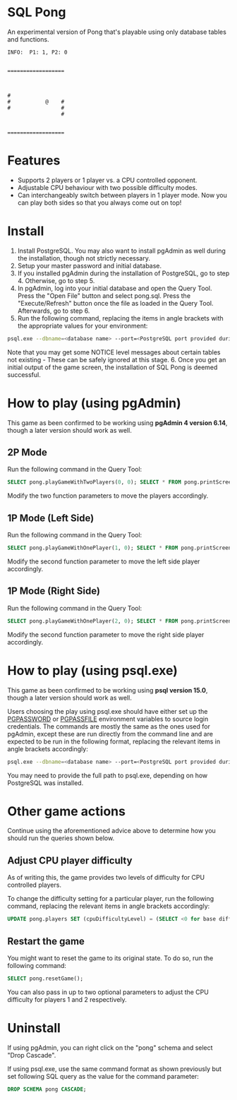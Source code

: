 # SQL Pong

An experimental version of Pong that's playable using only database tables and functions.

```
INFO:  P1: 1, P2: 0


==================



#
#           @    #
#                #
                 #


==================
```

# Features

- Supports 2 players or 1 player vs. a CPU controlled opponent.
- Adjustable CPU behaviour with two possible difficulty modes.
- Can interchangeably switch between players in 1 player mode. Now you can play both sides so that you always come out on top!

# Install

1. Install PostgreSQL. You may also want to install pgAdmin as well during the installation, though not strictly necessary.
2. Setup your master password and initial database.
3. If you installed pgAdmin during the installation of PostgreSQL, go to step 4. Otherwise, go to step 5.
4. In pgAdmin, log into your initial database and open the Query Tool. Press the "Open File" button and select pong.sql. Press the "Execute/Refresh" button once the file as loaded in the Query Tool. Afterwards, go to step 6.
5. Run the following command, replacing the items in angle brackets with the appropriate values for your environment:

```bash
psql.exe --dbname=<database name> --port=<PostgreSQL port provided during installation> --username=<user with access to database> --no-align --field-separator="" --tuples-only --file=<directory of sql-pong repo>\pong.sql
```

Note that you may get some NOTICE level messages about certain tables not existing - These can be safely ignored at this stage.
6. Once you get an initial output of the game screen, the installation of SQL Pong is deemed successful.

# How to play (using pgAdmin)

This game as been confirmed to be working using **pgAdmin 4 version 6.14**, though a later version should work as well.

## 2P Mode

Run the following command in the Query Tool:

```sql
SELECT pong.playGameWithTwoPlayers(0, 0); SELECT * FROM pong.printScreen();
```

Modify the two function parameters to move the players accordingly.

## 1P Mode (Left Side)

Run the following command in the Query Tool:

```sql
SELECT pong.playGameWithOnePlayer(1, 0); SELECT * FROM pong.printScreen();
```

Modify the second function parameter to move the left side player accordingly.

## 1P Mode (Right Side)

Run the following command in the Query Tool:

```sql
SELECT pong.playGameWithOnePlayer(2, 0); SELECT * FROM pong.printScreen();
```

Modify the second function parameter to move the right side player accordingly.

# How to play (using psql.exe)

This game as been confirmed to be working using **psql version 15.0**, though a later version should work as well.

Users choosing the play using psql.exe should have either set up the [PGPASSWORD](https://www.postgresql.org/docs/current/libpq-envars.html) or [PGPASSFILE](https://www.postgresql.org/docs/current/libpq-pgpass.html) environment variables to source login credentials.
The commands are mostly the same as the ones used for pgAdmin, except these are run directly from the command line and are expected to be run in the following format, replacing the relevant items in angle brackets accordingly:

```bash
psql.exe --dbname=<database name> --port=<PostgreSQL port provided during installation> --username=<user with access to database> --no-align --field-separator="" --tuples-only --command="<SQL queries>"
```

You may need to provide the full path to psql.exe, depending on how PostgreSQL was installed.

# Other game actions

Continue using the aforementioned advice above to determine how you should run the queries shown below.

## Adjust CPU player difficulty

As of writing this, the game provides two levels of difficulty for CPU controlled players.

To change the difficulty setting for a particular player, run the following command, replacing the relevant items in angle brackets accordingly:

```sql
UPDATE pong.players SET (cpuDifficultyLevel) = (SELECT <0 for base difficulty, 1 for increased difficulty>) WHERE playerNumber = <Player number to update>;
```

## Restart the game

You might want to reset the game to its original state. To do so, run the following command:

```sql
SELECT pong.resetGame();
```

You can also pass in up to two optional parameters to adjust the CPU difficulty for players 1 and 2 respectively.

# Uninstall

If using pgAdmin, you can right click on the "pong" schema and select "Drop Cascade".

If using psql.exe, use the same command format as shown previously but set following SQL query as the value for the command parameter:

```sql
DROP SCHEMA pong CASCADE;
```
